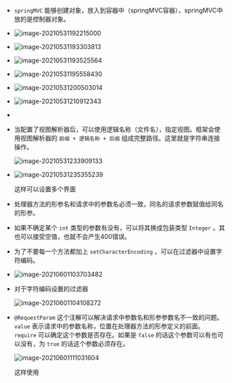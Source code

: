 + `springMVC` 能够创建对象，放入到容器中（springMVC容器），springMVC中放的是控制器对象。

+ ![image-20210531192215000](https://cdn.jsdelivr.net/gh/smallzhong/new-picgo-pic-bed@master//image-20210531192215000.png)

+ ![image-20210531193303813](https://cdn.jsdelivr.net/gh/smallzhong/new-picgo-pic-bed@master//image-20210531193303813.png)

+ ![image-20210531193525564](https://cdn.jsdelivr.net/gh/smallzhong/new-picgo-pic-bed@master//image-20210531193525564.png)

+ ![image-20210531195558430](https://cdn.jsdelivr.net/gh/smallzhong/new-picgo-pic-bed@master//image-20210531195558430.png)

+ ![image-20210531200503014](https://cdn.jsdelivr.net/gh/smallzhong/new-picgo-pic-bed@master//image-20210531200503014.png)

+ ![image-20210531210912343](https://cdn.jsdelivr.net/gh/smallzhong/new-picgo-pic-bed@master//image-20210531210912343.png)

+ 

+ 当配置了视图解析器后，可以使用逻辑名称（文件名），指定视图。框架会使用视图解析器的 `前缀 + 逻辑名称 + 后缀` 组成完整路径。这里就是字符串连接操作。

  ![image-20210531233909133](https://cdn.jsdelivr.net/gh/smallzhong/new-picgo-pic-bed@master//image-20210531233909133.png)

+ ![image-20210531235355239](https://cdn.jsdelivr.net/gh/smallzhong/new-picgo-pic-bed@master//image-20210531235355239.png)

  这样可以设置多个界面
  
+ 处理器方法的形参名和请求中的参数名必须一致，同名的请求参数赋值给同名的形参。

+ 如果不确定某个 `int` 类型的参数有没有，可以将其换成包装类型 `Integer` 。其也可以接受空值，也就不会产生400错误。

+ 为了不要每一个方法都加上 `setCharacterEncoding` ，可以在过滤器中设置字符编码。

+ ![image-20210601103703482](https://cdn.jsdelivr.net/gh/smallzhong/new-picgo-pic-bed@master//image-20210601103703482.png)

+ 对于字符编码设置的过滤器

  ![image-20210601104108272](C:\Users\雨初\AppData\Roaming\Typora\typora-user-images\image-20210601104108272.png)

+ `@RequestParam` 这个注解可以解决请求中参数名和形参参数名不一致的问题。 `value` 表示请求中的参数名称，位置在处理器方法的形参定义的前面。 `require` 可以确定这个参数是否存在。如果是 `false` 的话这个参数可以有也可以没有，为 `true` 的话这个参数必须存在。

  ![image-20210601111031604](https://cdn.jsdelivr.net/gh/smallzhong/new-picgo-pic-bed@master//image-20210601111031604.png)

  这样使用